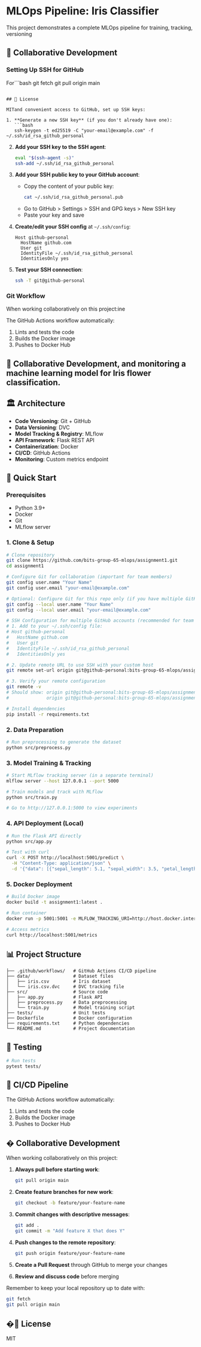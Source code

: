 # MLOps Pipeline: Iris Classifier

This project demonstrates a complete MLOps pipeline for training, tracking, versioning

## 👥 Collaborative Development

### Setting Up SSH for GitHub

For```bash
git fetch
git pull origin main
```

## 📝 License

MITand convenient access to GitHub, set up SSH keys:

1. **Generate a new SSH key** (if you don't already have one):
   ```bash
   ssh-keygen -t ed25519 -C "your-email@example.com" -f ~/.ssh/id_rsa_github_personal
   ```

2. **Add your SSH key to the SSH agent**:
   ```bash
   eval "$(ssh-agent -s)"
   ssh-add ~/.ssh/id_rsa_github_personal
   ```

3. **Add your SSH public key to your GitHub account**:
   - Copy the content of your public key:
     ```bash
     cat ~/.ssh/id_rsa_github_personal.pub
     ```
   - Go to GitHub > Settings > SSH and GPG keys > New SSH key
   - Paste your key and save

4. **Create/edit your SSH config** at `~/.ssh/config`:
   ```
   Host github-personal
     HostName github.com
     User git
     IdentityFile ~/.ssh/id_rsa_github_personal
     IdentitiesOnly yes
   ```

5. **Test your SSH connection**:
   ```bash
   ssh -T git@github-personal
   ```

### Git Workflow

When working collaboratively on this project:ine

The GitHub Actions workflow automatically:
1. Lints and tests the code
2. Builds the Docker image
3. Pushes to Docker Hub

## 👥 Collaborative Development, and monitoring a machine learning model for Iris flower classification.

## 🏛️ Architecture

- **Code Versioning**: Git + GitHub
- **Data Versioning**: DVC
- **Model Tracking & Registry**: MLflow
- **API Framework**: Flask REST API
- **Containerization**: Docker
- **CI/CD**: GitHub Actions
- **Monitoring**: Custom metrics endpoint

## 🚀 Quick Start

### Prerequisites

- Python 3.9+
- Docker
- Git
- MLflow server

### 1. Clone & Setup

```bash
# Clone repository
git clone https://github.com/bits-group-65-mlops/assignment1.git
cd assignment1

# Configure Git for collaboration (important for team members)
git config user.name "Your Name"
git config user.email "your-email@example.com"

# Optional: Configure Git for this repo only (if you have multiple GitHub accounts)
git config --local user.name "Your Name"
git config --local user.email "your-email@example.com"

# SSH Configuration for multiple GitHub accounts (recommended for team collaboration)
# 1. Add to your ~/.ssh/config file:
# Host github-personal
#   HostName github.com
#   User git
#   IdentityFile ~/.ssh/id_rsa_github_personal
#   IdentitiesOnly yes

# 2. Update remote URL to use SSH with your custom host
git remote set-url origin git@github-personal:bits-group-65-mlops/assignment1.git

# 3. Verify your remote configuration
git remote -v
# Should show: origin git@github-personal:bits-group-65-mlops/assignment1.git (fetch)
#              origin git@github-personal:bits-group-65-mlops/assignment1.git (push)

# Install dependencies
pip install -r requirements.txt
```

### 2. Data Preparation

```bash
# Run preprocessing to generate the dataset
python src/preprocess.py
```

### 3. Model Training & Tracking

```bash
# Start MLflow tracking server (in a separate terminal)
mlflow server --host 127.0.0.1 --port 5000

# Train models and track with MLflow
python src/train.py

# Go to http://127.0.0.1:5000 to view experiments
```

### 4. API Deployment (Local)

```bash
# Run the Flask API directly
python src/app.py

# Test with curl
curl -X POST http://localhost:5001/predict \
  -H "Content-Type: application/json" \
  -d '{"data": [{"sepal_length": 5.1, "sepal_width": 3.5, "petal_length": 1.4, "petal_width": 0.2}]}'
```

### 5. Docker Deployment

```bash
# Build Docker image
docker build -t assignment1:latest .

# Run container
docker run -p 5001:5001 -e MLFLOW_TRACKING_URI=http://host.docker.internal:5000 assignment1:latest

# Access metrics
curl http://localhost:5001/metrics
```

## 📊 Project Structure

```
├── .github/workflows/   # GitHub Actions CI/CD pipeline
├── data/                # Dataset files
│   ├── iris.csv         # Iris dataset
│   └── iris.csv.dvc     # DVC tracking file
├── src/                 # Source code
│   ├── app.py           # Flask API
│   ├── preprocess.py    # Data preprocessing
│   └── train.py         # Model training script
├── tests/               # Unit tests
├── Dockerfile           # Docker configuration
├── requirements.txt     # Python dependencies
└── README.md            # Project documentation
```

## 🧪 Testing

```bash
# Run tests
pytest tests/
```

## 📝 CI/CD Pipeline

The GitHub Actions workflow automatically:
1. Lints and tests the code
2. Builds the Docker image
3. Pushes to Docker Hub

## � Collaborative Development

When working collaboratively on this project:

1. **Always pull before starting work**:
   ```bash
   git pull origin main
   ```

2. **Create feature branches for new work**:
   ```bash
   git checkout -b feature/your-feature-name
   ```

3. **Commit changes with descriptive messages**:
   ```bash
   git add .
   git commit -m "Add feature X that does Y"
   ```

4. **Push changes to the remote repository**:
   ```bash
   git push origin feature/your-feature-name
   ```

5. **Create a Pull Request** through GitHub to merge your changes

6. **Review and discuss code** before merging

Remember to keep your local repository up to date with:
```bash
git fetch
git pull origin main
```

## �📝 License

MIT
